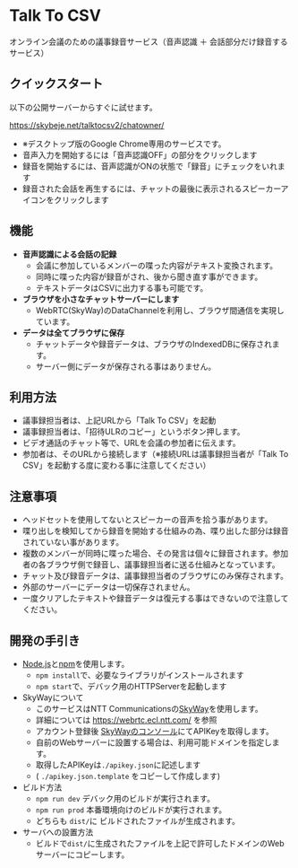 # Talk To CSV

オンライン会議のための議事録音サービス（音声認識 ＋ 会話部分だけ録音するサービス）

## クイックスタート

以下の公開サーバーからすぐに試せます。

https://skybeje.net/talktocsv2/chatowner/

- ※デスクトップ版のGoogle Chrome専用のサービスです。
- 音声入力を開始するには「音声認識OFF」の部分をクリックします
- 録音を開始するには、音声認識がONの状態で「録音」にチェックをいれます
- 録音された会話を再生するには、チャットの最後に表示されるスピーカーアイコンをクリックします

## 機能
- **音声認識による会話の記録**
  - 会議に参加しているメンバーの喋った内容がテキスト変換されます。
  - 同時に喋った内容が録音がされ、後から聞き直す事ができます。
  - テキストデータはCSVに出力する事も可能です。
- **ブラウザを小さなチャットサーバーにします**
  - WebRTC(SkyWay)のDataChannelを利用し、ブラウザ間通信を実現しています。
- **データは全てブラウザに保存**
  - チャットデータや録音データは、ブラウザのIndexedDBに保存されます。
  - サーバー側にデータが保存される事はありません。

## 利用方法
- 議事録担当者は、上記URLから「Talk To CSV」を起動
- 議事録担当者は、「招待ULRのコピー」というボタン押します。
- ビデオ通話のチャット等で、URLを会議の参加者に伝えます。
- 参加者は、そのURLから接続します（※接続URLは議事録担当者が「Talk To CSV」を起動する度に変わる事に注意してください）

## 注意事項
- ヘッドセットを使用してないとスピーカーの音声を拾う事があります。
- 喋り出しを検知してから録音を開始する仕組みの為、喋り出した部分は録音されていない事があります。
- 複数のメンバーが同時に喋った場合、その発言は個々に録音されます。参加者の各ブラウザ側で録音し、議事録担当者に送る仕組みとなっています。
- チャット及び録音データは、議事録担当者のブラウザにのみ保存されます。
- 外部のサーバーにデータは一切保存されません。
- 一度クリアしたテキストや録音データは復元する事はできないので注意してください。

## 開発の手引き

- [Node.js](https://nodejs.org/)と[npm](https://www.npmjs.com/)を使用します。
  - `npm install`で、必要なライブラリがインストールされます
  - `npm start`で、デバック用のHTTPServerを起動します
- SkyWayについて
  - このサービスはNTT Communicationsの[SkyWay](https://webrtc.ecl.ntt.com/)を使用します。
  - 詳細については https://webrtc.ecl.ntt.com/ を参照
  - アカウント登録後 [SkyWayのコンソール](https://console-webrtc-free.ecl.ntt.com/)にてAPIKeyを取得します。
  - 自前のWebサーバーに設置する場合は、利用可能ドメインを指定します。
  - 取得したAPIKeyは`./apikey.json`に記述します
  - ( `./apikey.json.template` をコピーして作成します)
- ビルド方法
  - `npm run dev` デバック用のビルドが実行されます。
  - `npm run prod` 本番環境向けのビルドが実行されます。
  - どちらも `dist/`に ビルドされたファイルが生成されます。
- サーバへの設置方法
  - ビルドで`dist/`に生成されたファイルを上記で許可したドメインのWebサーバーにコピーします。